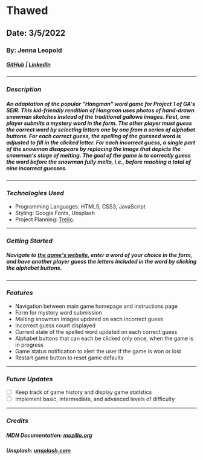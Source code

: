 # Thawed

## Date: 3/5/2022

### By: Jenna Leopold

##### [GitHub](https://github.com/Jenna424) | [LinkedIn](https://www.linkedin.com/in/jenna-leopold-136294127)

---

### **_Description_**

##### An adaptation of the popular "Hangman" word game for Project 1 of GA's SEIR. This kid-friendly rendition of Hangman uses photos of hand-drawn snowman sketches instead of the traditional gallows images. First, one player submits a mystery word in the form. The other player must guess the correct word by selecting letters one by one from a series of alphabet buttons. For each correct guess, the spelling of the guessed word is adjusted to fill in the clicked letter. For each incorrect guess, a single part of the snowman disappears by replacing the image that depicts the snowman's stage of melting. The goal of the game is to correctly guess the word before the snowman fully melts, i.e., before reaching a total of nine incorrect guesses.

---

### **_Technologies Used_**

- Programming Languages: HTML5, CSS3, JavaScript
- Styling: Google Fonts, Unsplash
- Project Planning: [Trello](https://trello.com/b/fQa8dzCh/p1-trello-for-hangman-adaptation).

---

### **_Getting Started_**

##### Navigate to [the game's website](https://thawed.surge.sh/), enter a word of your choice in the form, and have another player guess the letters included in the word by clicking the alphabet buttons.

---

### **_Features_**

- Navigation between main game homepage and instructions page
- Form for mystery word submission
- Melting snowman images updated on each incorrect guess
- Incorrect guess count displayed
- Current state of the spelled word updated on each correct guess
- Alphabet buttons that can each be clicked only once, when the game is in progress
- Game status notification to alert the user if the game is won or lost
- Restart game button to reset game defaults

---

### **_Future Updates_**

- [ ] Keep track of game history and display game statistics
- [ ] Implement basic, intermediate, and advanced levels of difficulty

---

### **_Credits_**

##### **MDN Documentation:** [mozilla.org](https://developer.mozilla.org/en-US/)

##### **Unsplash:** [unsplash.com](https://images.unsplash.com/photo-1476108621677-3c620901b5e7?ixlib=rb-1.2.1&ixid=MnwxMjA3fDB8MHxwaG90by1wYWdlfHx8fGVufDB8fHx8&auto=format&fit=crop&w=2874&q=80)
